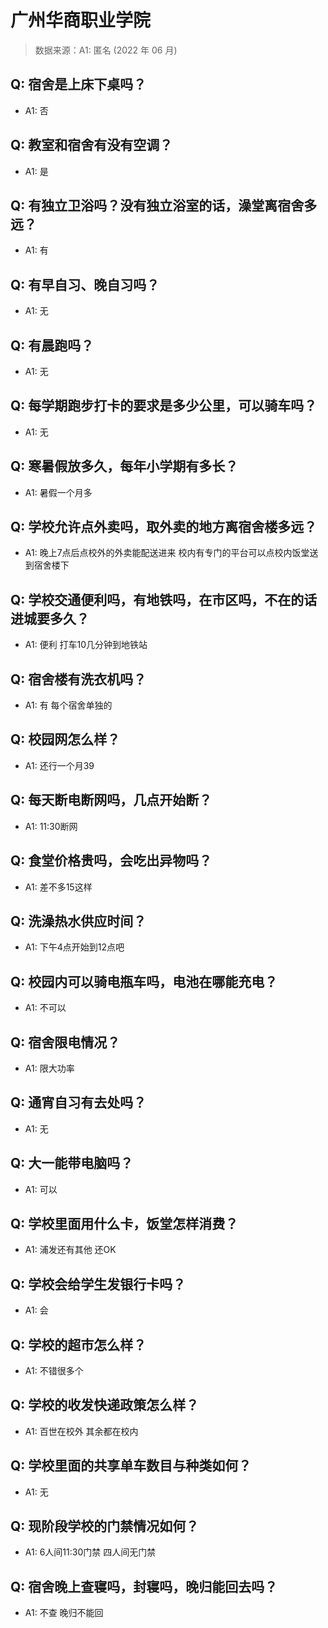 # 广州华商职业学院

> 数据来源：A1: 匿名 (2022 年 06 月)

## Q: 宿舍是上床下桌吗？

- A1: 否

## Q: 教室和宿舍有没有空调？

- A1: 是

## Q: 有独立卫浴吗？没有独立浴室的话，澡堂离宿舍多远？

- A1: 有

## Q: 有早自习、晚自习吗？

- A1: 无

## Q: 有晨跑吗？

- A1: 无

## Q: 每学期跑步打卡的要求是多少公里，可以骑车吗？

- A1: 无

## Q: 寒暑假放多久，每年小学期有多长？

- A1: 暑假一个月多

## Q: 学校允许点外卖吗，取外卖的地方离宿舍楼多远？

- A1: 晚上7点后点校外的外卖能配送进来 校内有专门的平台可以点校内饭堂送到宿舍楼下

## Q: 学校交通便利吗，有地铁吗，在市区吗，不在的话进城要多久？

- A1: 便利 打车10几分钟到地铁站

## Q: 宿舍楼有洗衣机吗？

- A1: 有 每个宿舍单独的

## Q: 校园网怎么样？

- A1: 还行一个月39

## Q: 每天断电断网吗，几点开始断？

- A1: 11:30断网

## Q: 食堂价格贵吗，会吃出异物吗？

- A1: 差不多15这样

## Q: 洗澡热水供应时间？

- A1: 下午4点开始到12点吧

## Q: 校园内可以骑电瓶车吗，电池在哪能充电？

- A1: 不可以

## Q: 宿舍限电情况？

- A1: 限大功率

## Q: 通宵自习有去处吗？

- A1: 无

## Q: 大一能带电脑吗？

- A1: 可以

## Q: 学校里面用什么卡，饭堂怎样消费？

- A1: 浦发还有其他 还OK

## Q: 学校会给学生发银行卡吗？

- A1: 会

## Q: 学校的超市怎么样？

- A1: 不错很多个

## Q: 学校的收发快递政策怎么样？

- A1: 百世在校外 其余都在校内

## Q: 学校里面的共享单车数目与种类如何？

- A1: 无

## Q: 现阶段学校的门禁情况如何？

- A1: 6人间11:30门禁 四人间无门禁

## Q: 宿舍晚上查寝吗，封寝吗，晚归能回去吗？

- A1: 不查 晚归不能回


